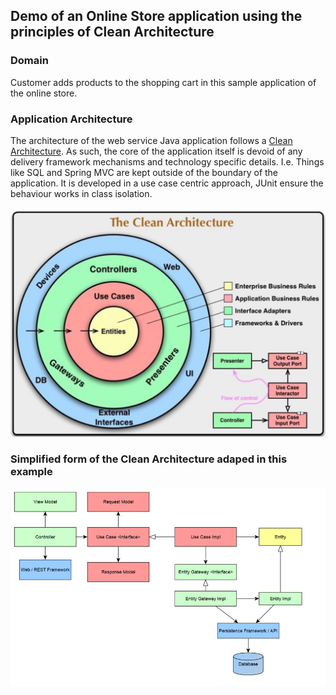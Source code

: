 ## Demo of an Online Store application using the principles of Clean Architecture

### Domain
Customer adds products to the shopping cart in this sample application of the online store. 

### Application Architecture 

The architecture of the web service Java application follows a [Clean Architecture](http://blog.cleancoder.com/uncle-bob/2012/08/13/the-clean-architecture.html). 
 As such, the core of the application itself is devoid of any delivery framework mechanisms and technology specific details. 
 I.e. Things like SQL and Spring MVC are kept outside of the boundary of the application. 
  It is developed in a use case centric approach,  JUnit  ensure the behaviour works in class isolation. 
  
![Clean Architecture Robert Martin](docs/Clean-architecture-Robert-Martin.png)
   
### Simplified form of the Clean Architecture adaped in this example

![Clean Architecture Implementation](docs/clean-arch-implementation.png)